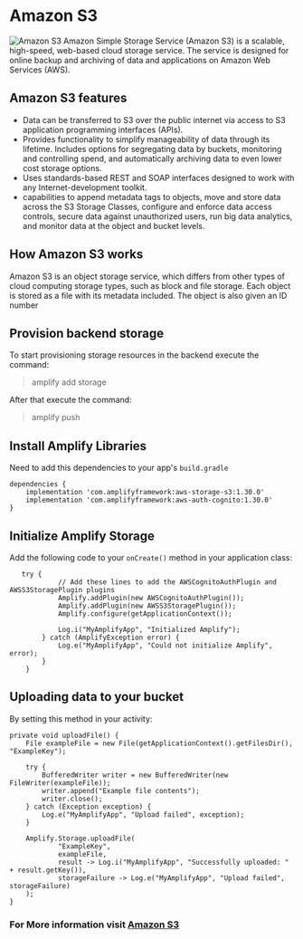 # Amazon S3
![Amazon S3](https://miro.medium.com/max/640/1*B9CIOrxdROHvtdmouQA1_A.png)
Amazon Simple Storage Service (Amazon S3) is a scalable, high-speed, web-based cloud storage service. The service is designed for online backup and archiving of data and applications on Amazon Web Services (AWS).


## Amazon S3 features
* Data can be transferred to S3 over the public internet via access to S3 application programming interfaces (APIs).
* Provides functionality to simplify manageability of data through its lifetime. Includes options for segregating data by buckets, monitoring and controlling spend, and automatically archiving data to even lower cost storage options.
* Uses standards-based REST and SOAP interfaces designed to work with any Internet-development toolkit.
* capabilities to append metadata tags to objects, move and store data across the S3 Storage Classes, configure and enforce data access controls, secure data against unauthorized users, run big data analytics, and monitor data at the object and bucket levels. 

## How Amazon S3 works
Amazon S3 is an object storage service, which differs from other types of cloud computing storage types, such as block and file storage. Each object is stored as a file with its metadata included. The object is also given an ID number

## Provision backend storage
To start provisioning storage resources in the backend execute the command:

>amplify add storage

After that execute the command:

>amplify push


## Install Amplify Libraries
Need to add this dependencies  to your app's `build.gradle`
```
dependencies {
    implementation 'com.amplifyframework:aws-storage-s3:1.30.0'
    implementation 'com.amplifyframework:aws-auth-cognito:1.30.0'
}
```
## Initialize Amplify Storage

Add the following code to your `onCreate()` method in your application class:

```
   try {
            // Add these lines to add the AWSCognitoAuthPlugin and AWSS3StoragePlugin plugins
            Amplify.addPlugin(new AWSCognitoAuthPlugin());
            Amplify.addPlugin(new AWSS3StoragePlugin());
            Amplify.configure(getApplicationContext());

            Log.i("MyAmplifyApp", "Initialized Amplify");
        } catch (AmplifyException error) {
            Log.e("MyAmplifyApp", "Could not initialize Amplify", error);
        }
    }
```
## Uploading data to your bucket
By setting this method in your activity: 
```
private void uploadFile() {
    File exampleFile = new File(getApplicationContext().getFilesDir(), "ExampleKey");

    try {
        BufferedWriter writer = new BufferedWriter(new FileWriter(exampleFile));
        writer.append("Example file contents");
        writer.close();
    } catch (Exception exception) {
        Log.e("MyAmplifyApp", "Upload failed", exception);
    }

    Amplify.Storage.uploadFile(
            "ExampleKey",
            exampleFile,
            result -> Log.i("MyAmplifyApp", "Successfully uploaded: " + result.getKey()),
            storageFailure -> Log.e("MyAmplifyApp", "Upload failed", storageFailure)
    );
}
```

### For More information visit [Amazon S3](https://docs.aws.amazon.com/AmazonS3/latest/userguide/Welcome.html)